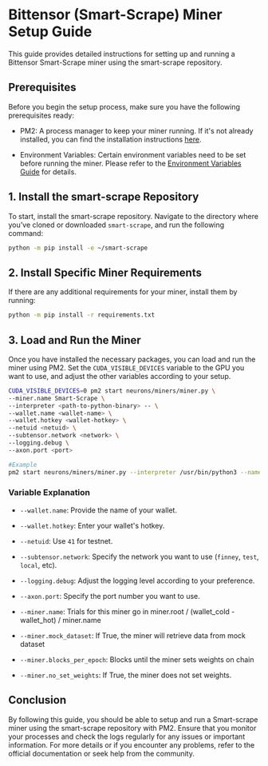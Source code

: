 # Bittensor (Smart-Scrape) Miner Setup Guide

This guide provides detailed instructions for setting up and running a Bittensor Smart-Scrape miner using the smart-scrape repository.

## Prerequisites
Before you begin the setup process, make sure you have the following prerequisites ready:

- PM2: A process manager to keep your miner running. If it's not already installed, you can find the installation instructions [here](https://pm2.io/docs/runtime/guide/installation/).

- Environment Variables: Certain environment variables need to be set before running the miner. Please refer to the [Environment Variables Guide](./env_variables.md) for details.

## 1. Install the smart-scrape Repository
To start, install the smart-scrape repository. Navigate to the directory where you’ve cloned or downloaded `smart-scrape`, and run the following command:

```sh
python -m pip install -e ~/smart-scrape
```

## 2. Install Specific Miner Requirements
If there are any additional requirements for your miner, install them by running:

```sh
python -m pip install -r requirements.txt
```

## 3. Load and Run the Miner
Once you have installed the necessary packages, you can load and run the miner using PM2. Set the `CUDA_VISIBLE_DEVICES` variable to the GPU you want to use, and adjust the other variables according to your setup.

```sh
CUDA_VISIBLE_DEVICES=0 pm2 start neurons/miners/miner.py \
--miner.name Smart-Scrape \
--interpreter <path-to-python-binary> -- \
--wallet.name <wallet-name> \
--wallet.hotkey <wallet-hotkey> \
--netuid <netuid> \
--subtensor.network <network> \
--logging.debug \
--axon.port <port>

#Example
pm2 start neurons/miners/miner.py --interpreter /usr/bin/python3 --name miner_1 -- --wallet.name miner --wallet.hotkey default --subtensor.network testnet --netuid 41 --axon.port 14001  --logging.debug

```

### Variable Explanation
- `--wallet.name`: Provide the name of your wallet.
- `--wallet.hotkey`: Enter your wallet's hotkey.
- `--netuid`: Use `41` for testnet.
- `--subtensor.network`: Specify the network you want to use (`finney`, `test`, `local`, etc).
- `--logging.debug`: Adjust the logging level according to your preference.
- `--axon.port`: Specify the port number you want to use.

- `--miner.name`: Trials for this miner go in miner.root / (wallet_cold - wallet_hot) / miner.name 
- `--miner.mock_dataset`: If True, the miner will retrieve data from mock dataset
- `--miner.blocks_per_epoch`: Blocks until the miner sets weights on chain
- `--miner.no_set_weights`: If True, the miner does not set weights.




## Conclusion
By following this guide, you should be able to setup and run a Smart-scrape miner using the smart-scrape repository with PM2. Ensure that you monitor your processes and check the logs regularly for any issues or important information. For more details or if you encounter any problems, refer to the official documentation or seek help from the community.

